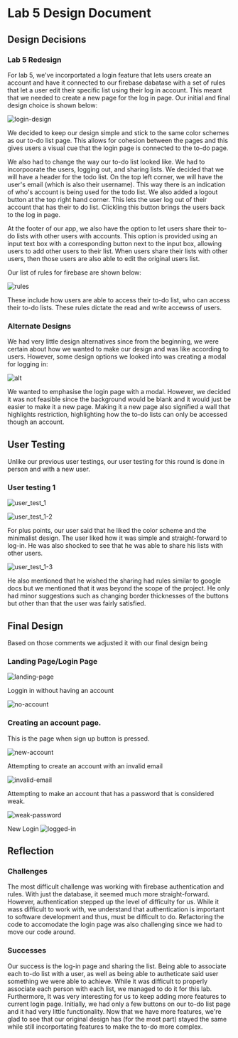 # Lab 5 Design Document

## Design Decisions
### Lab 5 Redesign

For lab 5, we've incorportated a login feature that lets users create an account and have it connected to our firebase dabatase with a set of rules that let a user edit their specific list using their log in account. This meant that we needed to create a new page for the log in page. Our initial and final design choice is shown below:

![login-design](images/login-design.jpg)

We decided to keep our design simple and stick to the same color schemes as our to-do list page. This allows for cohesion between the pages and this gives users a visual cue that the login page is connected to the to-do page.

We also had to change the way our to-do list looked like. We had to incorpoorate the users, logging out, and sharing lists. We decided that we will have a header for the todo list. On the top left corner, we will have the user's email (which is also their username). This way there is an indication of who's account is being used for the todo list. We also added a logout button at the top right hand corner. This lets the user log out of their account that has their to do list. Clickling this button brings the users back to the log in page. 

At the footer of our app, we also have the option to let users share their to-do lists with other users with accounts. This option is provided using an input text box with a corresponding button next to the input box, allowing users to add other users to their list. When users share their lists with other users, then those users are also able to edit the original users list. 

Our list of rules for firebase are shown below:

![rules](images/rules.png)

These include how users are able to access their to-do list, who can access their to-do lists. These rules dictate the read and write accewss of users.

### Alternate Designs

We had very little design alternatives since from the beginning, we were certain about how we wanted to make our design and was like according to users. However, some design options we looked into was creating a modal for logging in:

![alt](images/alt-login-design.jpg)

We wanted to emphasise the login page with a modal. However, we decided it was not feasible since the background would be blank and it would just be easier to make it a new page. Making it a new page also signified a wall that highlights restriction, highlighting how the to-do lists can only be accessed though an account. 

## User Testing

Unlike our previous user testings, our user testing for this round is done in person and with a new user.

### User testing 1

![user_test_1](images/user-testing-lab5-1.png)

![user_test_1-2](images/user-testing-lab5-2.png)

For plus points, our user said that he liked the color scheme and the minimalist design. The user liked how it was simple and straight-forward to log-in. He was also shocked to see that he was able to share his lists with other users. 

![user_test_1-3](images/user-testing-lab5-3.png)

He also mentioned that he wished the sharing had rules similar to google docs but we mentioned that it was beyond the scope of the project. He only had minor suggestions such as changing border thicknesses of the buttons but other than that the user was fairly satisfied.


## Final Design

Based on those comments we adjusted it with our final design being

### Landing Page/Login Page

![landing-page](images/landing-page.png)

Loggin in without having an account

![no-account](images/no-record.png)
<!-- Image -->

### Creating an account page.
This is the page when sign up button is pressed.

<!-- IMAGE -->
![new-account](images/new-account.png)

Attempting to create an account with an invalid email

![invalid-email](images/invalid-email.png)
<!-- IMAGE -->

Attempting to make an account that has a password that is considered weak.

![weak-password](images/weak-password.png)
<!-- Image -->

New Login
![logged-in](images/logged-in.png)
<!-- Image -->

## Reflection

### Challenges

The most difficult challenge was working with firebase authentication and rules. With just the database, it seemed much more straight-forward. However, authentication stepped up the level of difficulty for us. While it wass difficult to work with, we understand that authentication is important to software development and thus, must be difficult to do. Refactoring the code to accomodate the login page was also challenging since we had to move our code around.

### Successes

Our success is the log-in page and sharing the list. Being able to associate each to-do list with a user, as well as being able to autheticate said user something we were able to achieve. While it was difficult to properly associate each person with each list, we managed to do it for this lab. Furthermore, It was very interesting for us to keep adding more features to current login page. Initially, we had only a few buttons on our to-do list page and it had very little functionality. Now that we have more features, we're glad to see that our original design has (for the most part) stayed the same while still incorportating features to make the to-do more complex.